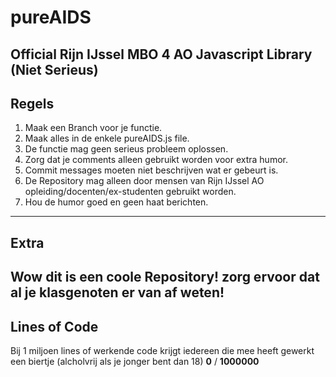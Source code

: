 # pureAIDS
Official Rijn IJssel MBO 4 AO Javascript Library (Niet Serieus)
---
## Regels
1. Maak een Branch voor je functie.
2. Maak alles in de enkele pureAIDS.js file.
3. De functie mag geen serieus probleem oplossen.
4. Zorg dat je comments alleen gebruikt worden voor extra humor.
5. Commit messages moeten niet beschrijven wat er gebeurt is.
6. De Repository mag alleen door mensen van Rijn IJssel AO opleiding/docenten/ex-studenten gebruikt worden.
7. Hou de humor goed en geen haat berichten.
---
## Extra
Wow dit is een coole Repository! zorg ervoor dat al je klasgenoten er van af weten!
---
## Lines of Code
Bij 1 miljoen lines of werkende code krijgt iedereen die mee heeft gewerkt een biertje (alcholvrij als je jonger bent dan 18)
__0__ / **1000000**
